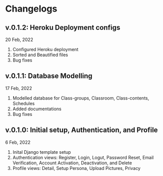# Changelogs

## v.0.1.2: Heroku Deployment configs

20 Feb, 2022

1. Configured Heroku deployment
2. Sorted and Beautified files
3. Bug fixes

## v.0.1.1: Database Modelling

17 Feb, 2022

1. Modelled database for Class-groups, Classroom, Class-contents, Schedules
2. Added documentations
3. Bug fixes

## v.0.1.0: Initial setup, Authentication, and Profile

6 Feb, 2022

1. Inital Django template setup
2. Authentication views: Register, Login, Logut, Password Reset, Email Verification, Account Activation, Deactivation, and Delete
3. Profile views: Detail, Setup Persona, Upload Pictures, Privacy
